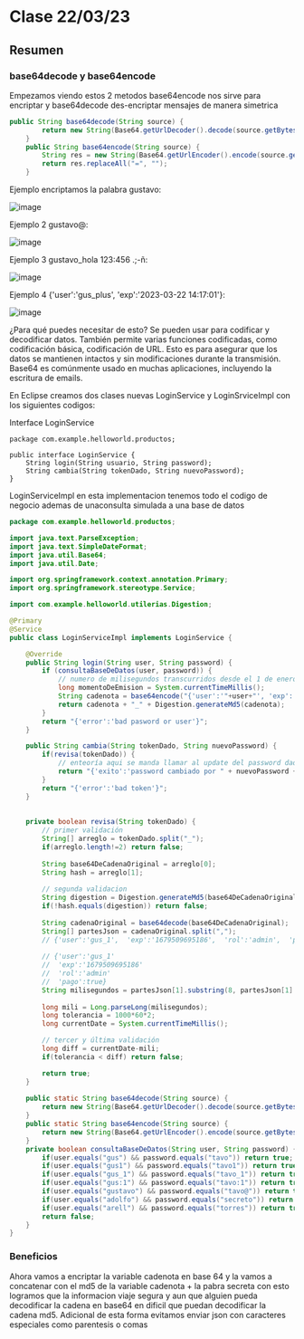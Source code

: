 # Clase 22/03/23 #
## Resumen ##
### base64decode y base64encode ###
Empezamos viendo estos 2 metodos base64encode nos sirve para encriptar y base64decode des-encriptar mensajes de manera simetrica
``` java
public String base64decode(String source) {
        return new String(Base64.getUrlDecoder().decode(source.getBytes()));
    }
    public String base64encode(String source) {
        String res = new String(Base64.getUrlEncoder().encode(source.getBytes()));
        return res.replaceAll("=", "");
    }
```
Ejemplo encriptamos la palabra gustavo:

![image](https://user-images.githubusercontent.com/123017277/227068493-c237ef76-5b99-42c5-a90d-56123193f0ed.png)

Ejemplo 2 gustavo@:

![image](https://user-images.githubusercontent.com/123017277/227076055-935101cc-8fad-47d0-866c-13114c90b82a.png)

Ejemplo 3 gustavo_hola 123:456  .;-ñ:

![image](https://user-images.githubusercontent.com/123017277/227077366-39d946a6-6f9f-45b8-ae90-75b2dac9de42.png)

Ejemplo 4 {'user':'gus_plus', 'exp':'2023-03-22 14:17:01'}:

![image](https://user-images.githubusercontent.com/123017277/227077758-288f2748-d6fd-4c1d-8db8-8b46e064c13b.png)

¿Para qué puedes necesitar de esto? Se pueden usar para codificar y decodificar datos. También permite varias funciones codificadas, como codificación básica, codificación de URL. Esto es para asegurar que los datos se mantienen intactos y sin modificaciones durante la transmisión. Base64 es comúnmente usado en muchas aplicaciones, incluyendo la escritura de emails.

En Eclipse creamos dos clases nuevas LoginService y LoginSrviceImpl con los siguientes codigos:  

Interface LoginService
```
package com.example.helloworld.productos;

public interface LoginService {
    String login(String usuario, String password);
    String cambia(String tokenDado, String nuevoPassword);
}
```
LoginServiceImpl en esta implementacion tenemos todo el codigo de negocio ademas de unaconsulta simulada a una base de datos
```java
package com.example.helloworld.productos;

import java.text.ParseException;
import java.text.SimpleDateFormat;
import java.util.Base64;
import java.util.Date;

import org.springframework.context.annotation.Primary;
import org.springframework.stereotype.Service;

import com.example.helloworld.utilerias.Digestion;

@Primary
@Service
public class LoginServiceImpl implements LoginService {

    @Override
    public String login(String user, String password) {
        if (consultaBaseDeDatos(user, password)) {
            // numero de milisegundos transcurridos desde el 1 de enero de 1970 hasta el milisegundo actual
            long momentoDeEmision = System.currentTimeMillis();
            String cadenota = base64encode("{'user':'"+user+"', 'exp':'"+momentoDeEmision+"', 'rol':'admin', 'pago':true}");
            return cadenota + "_" + Digestion.generateMd5(cadenota);
        }
        return "{'error':'bad pasword or user'}";
    }

    public String cambia(String tokenDado, String nuevoPassword) {
        if(revisa(tokenDado)) {
            // enteoría aqui se manda llamar al update del password dado.
            return "{'exito':'password cambiado por " + nuevoPassword + "'}";
        }
        return "{'error':'bad token'}";
    }
    
    
    private boolean revisa(String tokenDado) {
        // primer validación
        String[] arreglo = tokenDado.split("_");
        if(arreglo.length!=2) return false;
        
        String base64DeCadenaOriginal = arreglo[0];
        String hash = arreglo[1];
        
        // segunda validacion
        String digestion = Digestion.generateMd5(base64DeCadenaOriginal);
        if(!hash.equals(digestion)) return false;
        
        String cadenaOriginal = base64decode(base64DeCadenaOriginal);
        String[] partesJson = cadenaOriginal.split(",");
        // {'user':'gus_1',  'exp':'1679509695186',  'rol':'admin',  'pago':true}
        
        // {'user':'gus_1'
        //  'exp':'1679509695186' 
        //  'rol':'admin'
        //  'pago':true}
        String milisegundos = partesJson[1].substring(8, partesJson[1].length()-1);
        
        long mili = Long.parseLong(milisegundos);
        long tolerancia = 1000*60*2;
        long currentDate = System.currentTimeMillis();

        // tercer y última validación
        long diff = currentDate-mili;
        if(tolerancia < diff) return false;

        return true;
    }
    
    public static String base64decode(String source) {
        return new String(Base64.getUrlDecoder().decode(source.getBytes()));
    }
    public static String base64encode(String source) {
        return new String(Base64.getUrlEncoder().encode(source.getBytes())).replaceAll("=", "");
    }
    private boolean consultaBaseDeDatos(String user, String password) {
        if(user.equals("gus") && password.equals("tavo")) return true;
        if(user.equals("gus1") && password.equals("tavo1")) return true;
        if(user.equals("gus_1") && password.equals("tavo_1")) return true;
        if(user.equals("gus:1") && password.equals("tavo:1")) return true;
        if(user.equals("gustavo") && password.equals("tavo@")) return true;
        if(user.equals("adolfo") && password.equals("secreto")) return true;
        if(user.equals("arell") && password.equals("torres")) return true;
        return false;
    }
}
```
### Beneficios ###
Ahora vamos a encriptar la variable cadenota en base 64 y la vamos a concatenar con el md5 de la variable cadenota + la pabra secreta con esto logramos que la informacion viaje segura y aun que alguien pueda decodificar la cadena en base64 en dificil que puedan decodificar la cadena md5.
Adicional de esta forma evitamos enviar json con caracteres especiales como parentesis o comas

